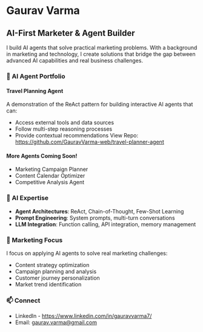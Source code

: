 # Gaurav Varma
## AI-First Marketer & Agent Builder

I build AI agents that solve practical marketing problems. With a background in marketing and technology, I create solutions that bridge the gap between advanced AI capabilities and real business challenges.

### 🤖 AI Agent Portfolio

#### Travel Planning Agent
A demonstration of the ReAct pattern for building interactive AI agents that can:
- Access external tools and data sources
- Follow multi-step reasoning processes
- Provide contextual recommendations
View Repo: https://github.com/GauravVarma-web/travel-planner-agent

#### More Agents Coming Soon!
- Marketing Campaign Planner
- Content Calendar Optimizer
- Competitive Analysis Agent

### 🧠 AI Expertise
- **Agent Architectures**: ReAct, Chain-of-Thought, Few-Shot Learning
- **Prompt Engineering**: System prompts, multi-turn conversations
- **LLM Integration**: Function calling, API integration, memory management

### 💼 Marketing Focus
I focus on applying AI agents to solve real marketing challenges:
- Content strategy optimization
- Campaign planning and analysis
- Customer journey personalization
- Market trend identification

### 📫 Connect
- LinkedIn - https://www.linkedin.com/in/gauravvarma7/
- Email: gaurav.varma@gmail.com
